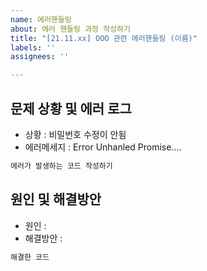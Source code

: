 ```yaml
---
name: 에러핸들링
about: 에러 핸들링 과정 작성하기
title: "[21.11.xx] OOO 관련 에러핸들링 (이름)"
labels: ''
assignees: ''

---
```


## 문제 상황 및 에러 로그
- 상황 : 비밀번호 수정이 안됨
- 에러메세지 : Error Unhanled Promise....
```js
에러가 발생하는 코드 작성하기
```

## 원인 및 해결방안
- 원인 : 
- 해결방안 : 
```js
해결한 코드
```
